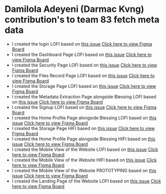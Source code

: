 # Damilola Adeyeni (Darmac Kvng) contribution's to team 83 fetch meta data
- I created the login LOFI based on [this issue](https://github.com/zuri-training/proj_fetch_meta_data_team_83/issues/42) [Click here to view Figma Board](https://www.figma.com/file/zdA5Fl8wrHI2wBe1e3lR7j/FIGMA?node-id=1690%3A13034)
- I created the Dashboard Page LOFI based on [this issue](https://github.com/zuri-training/proj_fetch_meta_data_team_83/issues/42) [Click here to view Figma Board](https://www.figma.com/file/zdA5Fl8wrHI2wBe1e3lR7j/FIGMA?node-id=1692%3A13034)
- I created the Security Page LOFI based on [this issue](https://github.com/zuri-training/proj_fetch_meta_data_team_83/issues/42) [Click here to view Figma Board](https://www.figma.com/file/zdA5Fl8wrHI2wBe1e3lR7j/FIGMA?node-id=1692%3A13035)
- I created the Files Record Page LOFI based on [this issue](https://github.com/zuri-training/proj_fetch_meta_data_team_83/issues/42) [Click here to view Figma Board](https://www.figma.com/file/zdA5Fl8wrHI2wBe1e3lR7j/FIGMA?node-id=1692%3A13036)
- I created the Storage Page LOFI based on [this issue](https://github.com/zuri-training/proj_fetch_meta_data_team_83/issues/44) [Click here to view Figma Board](https://www.figma.com/file/zdA5Fl8wrHI2wBe1e3lR7j/FIGMA?node-id=1692%3A13037)
- I created the Metadata Extraction Page alongside Blessing LOFI based on [this issue](https://github.com/zuri-training/proj_fetch_meta_data_team_83/issues/43) [Click here to view Figma Board](https://www.figma.com/file/zdA5Fl8wrHI2wBe1e3lR7j/FIGMA?node-id=1692%3A13038)
- I created the Signup LOFI based on [this issue](https://github.com/zuri-training/proj_fetch_meta_data_team_83/issues/42) [Click here to view Figma Board](https://www.figma.com/file/zdA5Fl8wrHI2wBe1e3lR7j/FIGMA?node-id=1692%3A13039)
- I created the Home Profile Page alongside Blessing LOFI based on [this issue](https://github.com/zuri-training/proj_fetch_meta_data_team_83/issues/8) [Click here to view Figma Board](https://www.figma.com/file/zdA5Fl8wrHI2wBe1e3lR7j/FIGMA?node-id=1692%3A13040)
- I created the Storage Page HIFI based on [this issue](https://github.com/zuri-training/proj_fetch_meta_data_team_83/issues/45) [Click here to view Figma Board](https://www.figma.com/file/zdA5Fl8wrHI2wBe1e3lR7j/FIGMA?node-id=1692%3A13041)
- I created the Home Profile Page alongside Blessing HIFI based on [this issue]() [Click here to view Figma Board](https://www.figma.com/file/zdA5Fl8wrHI2wBe1e3lR7j/FIGMA?node-id=1692%3A13042)
- I created the Mobile View of the Website LOFI based on [this issue](https://github.com/zuri-training/proj_fetch_meta_data_team_83/issues/44) [Click here to view Figma Board](https://www.figma.com/file/zdA5Fl8wrHI2wBe1e3lR7j/FIGMA?node-id=1692%3A13043)
- I created the Mobile View of the Website HIFI based on [this issue](https://github.com/zuri-training/proj_fetch_meta_data_team_83/issues/45) [Click here to view Figma Board](https://www.figma.com/file/zdA5Fl8wrHI2wBe1e3lR7j/FIGMA?node-id=1692%3A13044)
- I created the Mobile View of the Website PROTOTYPING based on [this issue](https://github.com/zuri-training/proj_fetch_meta_data_team_83/issues/39) [Click here to view Figma Board](https://www.figma.com/proto/zdA5Fl8wrHI2wBe1e3lR7j/FIGMA?node-id=1674%3A29100&scaling=scale-down&page-id=744%3A8409&starting-point-node-id=1674%3A29100&show-proto-sidebar=1)
- I created the Landing Page of the Website LOFI based on [this issue](https://github.com/zuri-training/proj_fetch_meta_data_team_83/issues/15) [Click here to view Figma Board](https://www.figma.com/file/zdA5Fl8wrHI2wBe1e3lR7j/FIGMA?node-id=1713%3A13034)